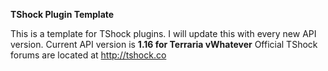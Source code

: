 __TShock Plugin Template__

This is a template for TShock plugins. I will update this with every new API version. Current API version is __1.16 for Terraria vWhatever__
Official TShock forums are located at http://tshock.co